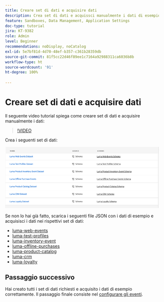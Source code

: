 ```yaml
---
title: Creare set di dati e acquisire dati
description: Crea set di dati e acquissci manualmente i dati di esempio.
feature: Sandboxes, Data Management, Application Settings
doc-type: tutorial
jira: KT-9382
role: Admin
level: Beginner
recommendations: noDisplay, noCatalog
exl-id: 5e7bf81d-4d70-48ef-b357-c361b28359db
source-git-commit: 81f5cc22d46f89ee1c7164a92988311ca6036b8b
workflow-type: ht
source-wordcount: '91'
ht-degree: 100%

---
```


# Creare set di dati e acquisire dati

Il seguente video tutorial spiega come creare set di dati e acquisire manualmente i dati:

>[!VIDEO](https://video.tv.adobe.com/v/334293?quality=12&learn=on)

Crea i seguenti set di dati:

![Creare set di dati](/help/tutorial-configure-a-training-sandbox/assets/datasets.png)

Se non lo hai già fatto, scarica i seguenti file JSON con i dati di esempio e acquisisci i dati nei rispettivi set di dati:

* [luma-web-events](/help/tutorial-configure-a-training-sandbox/assets/luma-data/luma-web-events.json)
* [luma-test-profiles](/help/tutorial-configure-a-training-sandbox/assets/luma-data/luma-test-profiles.json)
* [luma-inventory-event](/help/tutorial-configure-a-training-sandbox/assets/luma-data/luma-inventory-events.json)
* [luma-offline-purchases](/help/tutorial-configure-a-training-sandbox/assets/luma-data/luma-offline-purchases.json)
* [luma-product-catalog](/help/tutorial-configure-a-training-sandbox/assets/luma-data/luma-product-catalog.json)
* [luma-crm](/help/tutorial-configure-a-training-sandbox/assets/luma-data/luma-crm.json)
* [luma-loyalty](/help/tutorial-configure-a-training-sandbox/assets/luma-data/luma-loyalty.json)


## Passaggio successivo

Hai creato tutti i set di dati richiesti e acquisito i dati di esempio correttamente. Il passaggio finale consiste nel [configurare gli eventi](/help/tutorial-configure-a-training-sandbox/configure-events.md).

